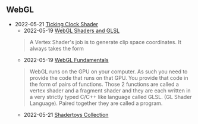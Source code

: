 


## WebGL

- 2022-05-21 [Ticking Clock Shader](https://www.shadertoy.com/view/MtGSRm)
    - 2022-05-19 [WebGL Shaders and GLSL](https://webglfundamentals.org/webgl/lessons/webgl-shaders-and-glsl.html)
    > A Vertex Shader's job is to generate clip space coordinates. It always takes the form
    - 2022-05-19 [WebGL Fundamentals](https://webglfundamentals.org/webgl/lessons/webgl-fundamentals.html)
    > WebGL runs on the GPU on your computer. As such you need to provide the code that runs on that GPU. You provide that code in the form of pairs of functions. Those 2 functions are called a vertex shader and a fragment shader and they are each written in a very strictly typed C/C++ like language called GLSL. (GL Shader Language). Paired together they are called a program.
    - 2022-05-21 [Shadertoys Collection](http://www-evasion.imag.fr/Membres/Fabrice.Neyret/demos/Shadertoy/indexImages.html)
